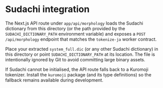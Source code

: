 # Sudachi integration

The Next.js API route under `app/api/morphology` loads the Sudachi dictionary from this directory
(or the path provided by the `SUDACHI_DICTIONARY_PATH` environment variable) and exposes a
`POST /api/morphology` endpoint that matches the `tokenize-ja` worker contract.

Place your extracted `system_full.dic` (or any other Sudachi dictionary) in this directory or point
`SUDACHI_DICTIONARY_PATH` at its location. The file is intentionally ignored by Git to avoid
committing large binary assets.

If Sudachi cannot be initialised, the API route falls back to a Kuromoji tokenizer. Install the
`kuromoji` package (and its type definitions) so the fallback remains available during development.
